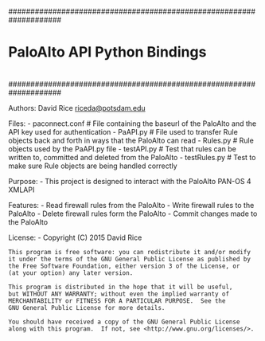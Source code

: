 ####################################################################
#
# PaloAlto API Python Bindings
#
####################################################################

Authors:
	David Rice riceda@potsdam.edu

Files:
	- paconnect.conf  	# File containing the baseurl of the PaloAlto and the API key used for authentication
	- PaAPI.py			# File used to transfer Rule objects back and forth in ways that the PaloAlto can read
	- Rules.py			# Rule objects used by the PaAPI.py file
	- testAPI.py		# Test that rules can be written to, committed and deleted from the PaloAlto
	- testRules.py		# Test to make sure Rule objects are being handled correctly

Purpose:
	- This project is designed to interact with the PaloAlto PAN-OS 4 XMLAPI
	
Features:
	- Read firewall rules from the PaloAlto
	- Write firewall rules to the PaloAlto
	- Delete firewall rules form the PaloAlto
	- Commit changes made to the PaloAlto
	
License:
	- Copyright (C) 2015  David Rice

	This program is free software: you can redistribute it and/or modify
	it under the terms of the GNU General Public License as published by
	the Free Software Foundation, either version 3 of the License, or
	(at your option) any later version.

	This program is distributed in the hope that it will be useful,
	but WITHOUT ANY WARRANTY; without even the implied warranty of
	MERCHANTABILITY or FITNESS FOR A PARTICULAR PURPOSE.  See the
	GNU General Public License for more details.

	You should have received a copy of the GNU General Public License
	along with this program.  If not, see <http://www.gnu.org/licenses/>.
